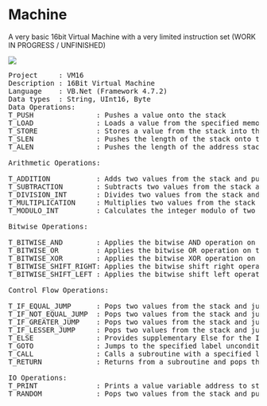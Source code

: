 # Machine
A very basic 16bit Virtual Machine with a very limited instruction set (WORK IN PROGRESS / UNFINISHED)

![](https://i.imgur.com/wFdsGo4.png)


<pre>
Project		: VM16
Description	: 16Bit Virtual Machine
Language	: VB.Net (Framework 4.7.2)
Data types	: String, UInt16, Byte
Data Operations:
T_PUSH				 : Pushes a value onto the stack
T_LOAD				 : Loads a value from the specified memory address onto the stack
T_STORE				 : Stores a value from the stack into the specified memory address
T_SLEN				 : Pushes the length of the stack onto the stack
T_ALEN				 : Pushes the length of the address stack onto the stack

Arithmetic Operations:

T_ADDITION			 : Adds two values from the stack and pushes the result onto the stack
T_SUBTRACTION		 : Subtracts two values from the stack and pushes the result onto the stack
T_DIVISION_INT		 : Divides two values from the stack and pushes the integer result onto the stack
T_MULTIPLICATION	 : Multiplies two values from the stack and pushes the result onto the stack
T_MODULO_INT		 : Calculates the integer modulo of two values from the stack and pushes the result onto the stack

Bitwise Operations:

T_BITWISE_AND		 : Applies the bitwise AND operation on two values from the stack and pushes the result onto the stack
T_BITWISE_OR		 : Applies the bitwise OR operation on two values from the stack and pushes the result onto the stack
T_BITWISE_XOR		 : Applies the bitwise XOR operation on two values from the stack and pushes the result onto the stack
T_BITWISE_SHIFT_RIGHT: Applies the bitwise shift right operation on two values from the stack and pushes the result onto the stack
T_BITWISE_SHIFT_LEFT : Applies the bitwise shift left operation on two values from the stack and pushes the result onto the stack

Control Flow Operations:

T_IF_EQUAL_JUMP		 : Pops two values from the stack and jumps to the specified label if they are equal
T_IF_NOT_EQUAL_JUMP	 : Pops two values from the stack and jumps to the specified label if they are not equal
T_IF_GREATER_JUMP	 : Pops two values from the stack and jumps to the specified label if the first value is greater than the second
T_IF_LESSER_JUMP	 : Pops two values from the stack and jumps to the specified label if the first value is lesser than the second
T_ELSE				 : Provides supplementary Else for the If opcodes
T_GOTO				 : Jumps to the specified label unconditionally
T_CALL				 : Calls a subroutine with a specified label and pushes the current address onto the address stack
T_RETURN			 : Returns from a subroutine and pops the previous address from the address stack

IO Operations:
T_PRINT				 : Prints a value variable address to stdout
T_RANDOM			 : Pops two values from the stack and pushes a random generated number of these values
</pre>
